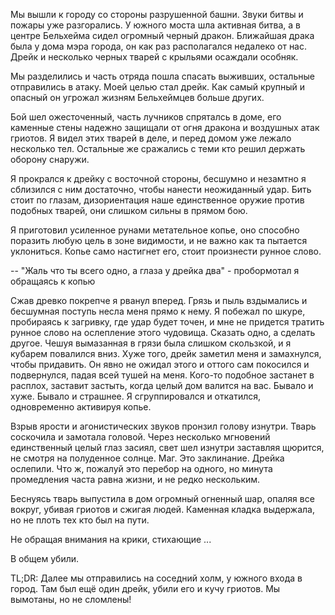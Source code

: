 Мы вышли к городу со стороны разрушенной башни. Звуки битвы и пожары уже разгорались.
У южного моста шла активная битва, а в центре Бельхейма сидел огромный черный дракон.
Ближайшая драка была у дома мэра города, он как раз располагался недалеко от нас. Дрейк и несколько черных тварей с крыльями осаждали особняк.

Мы разделились и часть отряда пошла спасать выживших, остальные отправились в атаку. 
Моей целью стал дрейк. Как самый крупный и опасный он угрожал жизням Бельхеймцев больше других.

Бой шел ожесточенный, часть лучников спряталсь в доме, его каменные стены надежно защищали от огня дракона и воздушных атак гриотов. Я видел этих тварей в деле, и перед домом уже лежало несколько тел. Остальные же сражались с теми кто решил держать оборону снаружи.

Я прокрался к дрейку с восточной стороны, бесшумно и незамтно я сблизился с ним достаточно, чтобы нанести неожиданный удар.
Бить стоит по глазам, дизориентация наше единственное оружие против подобных тварей, они слишком сильны в прямом бою.

Я приготовил усиленное рунами метательное копье, оно способно поразить любую цель в зоне видимости, и не важно как та пытается уклониться. Копье само настигнет его, стоит произнести рунное слово.

-- "Жаль что ты всего одно, а глаза у дрейка два" - пробормотал я обращаясь к копью

Сжав древко покрепче я рванул вперед. Грязь и пыль вздымались и бесшумная поступь несла меня прямо к нему. Я побежал по шкуре, пробираясь к загривку, где удар будет точен, и мне не придется тратить рунное слово на ослепление этого чудовища.
Сказать одно, а сделать другое. Чешуя вымазанная в грязи была слишком скользкой, и я кубарем повалился вниз. Хуже того, дрейк заметил меня и замахнулся, чтобы придавить. Он явно не ожидал этого и оттого сам покосился и подвернулся, падая всей тушей на меня. Кого-то подобное застанет в расплох, заставит застыть, когда целый дом валится на вас. Бывало и хуже. Бывало и страшнее. Я сгруппировался и откатился, одновременно активируя копье.

Взрыв ярости и агонистических звуков пронзил голову изнутри. Тварь соскочила и замотала головой. Через несколько мгновений единственный целый глаз засиял, свет шел изнутри заставляя щюрится, не смотря на полуденное солнце.
Маг. Это заклинание. Дрейка ослепили. Что ж, пожалуй это перебор на одного, но минута промедления часта равна жизни, и не редко нескольким.

Беснуясь тварь выпустила в дом огромный огненный шар, опаляя все вокруг, убивая гриотов и сжигая людей. Каменная кладка выдержала, но не плоть тех кто был на пути.

Не обращая внимания на крики, стихающие ...

В общем убили.


TL;DR: Далее мы отправились на соседний холм, у южного входа в город. Там был ещё один дрейк, убили его и кучу гриотов. Мы вымотаны, но не сломлены!
